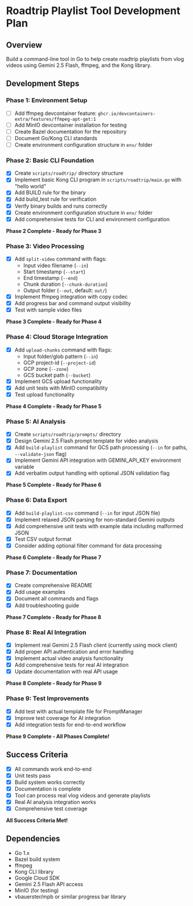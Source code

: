 # Roadtrip Playlist Tool Development Plan

## Overview
Build a command-line tool in Go to help create roadtrip playlists from vlog videos using Gemini 2.5 Flash, ffmpeg, and the Kong library.

## Development Steps

### Phase 1: Environment Setup
- [ ] Add ffmpeg devcontainer feature: `ghcr.io/devcontainers-extra/features/ffmpeg-apt-get:1`
- [ ] Add MinIO devcontainer installation for testing
- [ ] Create Bazel documentation for the repository
- [ ] Document Go/Kong CLI standards
- [ ] Create environment configuration structure in `env/` folder

### Phase 2: Basic CLI Foundation
- [x] Create `scripts/roadtrip/` directory structure
- [x] Implement basic Kong CLI program in `scripts/roadtrip/main.go` with "hello world"
- [x] Add BUILD rule for the binary
- [x] Add build_test rule for verification
- [x] Verify binary builds and runs correctly
- [x] Create environment configuration structure in `env/` folder
- [x] Add comprehensive tests for CLI and environment configuration

**Phase 2 Complete - Ready for Phase 3**

### Phase 3: Video Processing
- [x] Add `split-video` command with flags:
  - Input video filename (`--in`)
  - Start timestamp (`--start`)
  - End timestamp (`--end`)
  - Chunk duration (`--chunk-duration`)
  - Output folder (`--out`, default: `out/`)
- [x] Implement ffmpeg integration with copy codec
- [x] Add progress bar and command output visibility
- [x] Test with sample video files

**Phase 3 Complete - Ready for Phase 4**

### Phase 4: Cloud Storage Integration
- [x] Add `upload-chunks` command with flags:
  - Input folder/glob pattern (`--in`)
  - GCP project-id (`--project-id`)
  - GCP zone (`--zone`)
  - GCS bucket path (`--bucket`)
- [x] Implement GCS upload functionality
- [x] Add unit tests with MinIO compatibility
- [x] Test upload functionality

**Phase 4 Complete - Ready for Phase 5**

### Phase 5: AI Analysis
- [x] Create `scripts/roadtrip/prompts/` directory
- [x] Design Gemini 2.5 Flash prompt template for video analysis
- [x] Add `build-playlist` command for GCS path processing (`--in` for paths, `--validate-json` flag)
- [x] Implement Gemini API integration with GEMINI_API_KEY environment variable
- [x] Add verbatim output handling with optional JSON validation flag

**Phase 5 Complete - Ready for Phase 6**

### Phase 6: Data Export
- [x] Add `build-playlist-csv` command (`--in` for input JSON file)
- [x] Implement relaxed JSON parsing for non-standard Gemini outputs
- [x] Add comprehensive unit tests with example data including malformed JSON
- [x] Test CSV output format
- [x] Consider adding optional filter command for data processing

**Phase 6 Complete - Ready for Phase 7**

### Phase 7: Documentation
- [x] Create comprehensive README
- [x] Add usage examples
- [x] Document all commands and flags
- [x] Add troubleshooting guide

**Phase 7 Complete - Ready for Phase 8**

### Phase 8: Real AI Integration
- [x] Implement real Gemini 2.5 Flash client (currently using mock client)
- [x] Add proper API authentication and error handling
- [x] Implement actual video analysis functionality
- [x] Add comprehensive tests for real AI integration
- [x] Update documentation with real API usage

**Phase 8 Complete - Ready for Phase 9**

### Phase 9: Test Improvements
- [x] Add test with actual template file for PromptManager
- [x] Improve test coverage for AI integration
- [x] Add integration tests for end-to-end workflow

**Phase 9 Complete - All Phases Complete!**

## Success Criteria
- [x] All commands work end-to-end
- [x] Unit tests pass
- [x] Build system works correctly
- [x] Documentation is complete
- [x] Tool can process real vlog videos and generate playlists
- [x] Real AI analysis integration works
- [x] Comprehensive test coverage

**All Success Criteria Met!**

## Dependencies
- Go 1.x
- Bazel build system
- ffmpeg
- Kong CLI library
- Google Cloud SDK
- Gemini 2.5 Flash API access
- MinIO (for testing)
- vbauerster/mpb or similar progress bar library